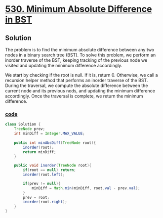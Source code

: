 # [530. Minimum Absolute Difference in BST](https://leetcode.com/problems/minimum-absolute-difference-in-bst/)

## Solution
The problem is to find the minimum absolute difference between any two nodes in a binary search tree (BST).
To solve this problem, we perform an inorder traverse of the BST, keeping
tracking of the previous node we visited and updating the minimum difference
accordingly.

We start by checking if the root is null. If it is, return 0. Otherwise, 
we call a recursion helper method that performs an inorder traverse of
the BST. During the traversal, we compute the absolute difference between
the current node and its previous nods, and updating the minimum difference
accordingly. Once the traversal is complete, we return the minimum difference.

### [code](../../src/main/java/day21_30/Day21T530MinimumAbsoluteDifferenceInBST.java)

```java
class Solution {
    TreeNode prev;
    int minDiff = Integer.MAX_VALUE;
    
    public int minAbsDiff(TreeNode root){
        inorder(root);
        return minDiff;
    }

    public void inorder(TreeNode root){
        if(root == null) return;
        inorder(root.left);

        if(prev != null){
            minDiff = Math.min(minDiff, root.val - prev.val);
        }
        prev = root;
        inorder(root.right);
    }
}
```
